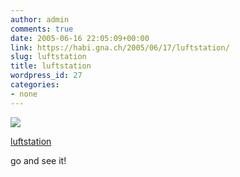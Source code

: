 ```yaml
---
author: admin
comments: true
date: 2005-06-16 22:05:09+00:00
link: https://habi.gna.ch/2005/06/17/luftstation/
slug: luftstation
title: luftstation
wordpress_id: 27
categories:
- none
---
```



 [![](http://photos17.flickr.com/19767039_5d177b4548_m.jpg)](https://www.flickr.com/photos/habi/19767039/)
   

 
  [luftstation](https://www.flickr.com/photos/habi/19767039/)
    

 



go and see it!
  

